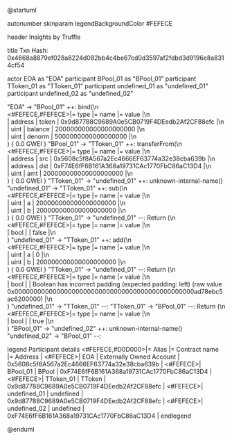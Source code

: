 

@startuml

autonumber
skinparam legendBackgroundColor #FEFECE

<style>
      header {
        HorizontalAlignment left
        FontColor purple
        FontSize 14
        Padding 10
      }
    </style>

header Insights by Truffle

title Txn Hash: 0x4668a8879ef028a8224d082bb4c4be67cd0d3597af2fdbd3d9196e8a8314cf54


actor EOA as "EOA"
participant BPool_01 as "BPool_01"
participant TToken_01 as "TToken_01"
participant undefined_01 as "undefined_01"
participant undefined_02 as "undefined_02"

"EOA" -> "BPool_01" ++: bind(\n\
<#FEFECE,#FEFECE>|= type |= name |= value |\n\
| address | token | 0x9d87788C9689A0e5CB0719F4DEedb2Af2CF88efc |\n\
| uint | balance | 200000000000000000000 |\n\
| uint | denorm | 5000000000000000000 |\n\
) { 0.0 GWEI }
"BPool_01" -> "TToken_01" ++: transferFrom(\n\
<#FEFECE,#FEFECE>|= type |= name |= value |\n\
| address | src | 0x5608c5f8A567a2Ec4666EF63774a32e38cba639b |\n\
| address | dst | 0xF74E6fF6B161A368a19731CAc1770FbC86aC13D4 |\n\
| uint | amt | 200000000000000000000 |\n\
) { 0.0 GWEI }
"TToken_01" -> "undefined_01" ++: unknown-internal-name()
"undefined_01" -> "TToken_01" ++: sub(\n\
<#FEFECE,#FEFECE>|= type |= name |= value |\n\
| uint | a | 200000000000000000000 |\n\
| uint | b | 200000000000000000000 |\n\
) { 0.0 GWEI }
"TToken_01" -> "undefined_01" --: Return (\n\
<#FEFECE,#FEFECE>|= type |= name |= value |\n\
| bool |  | false |\n\
)
"undefined_01" -> "TToken_01" ++: add(\n\
<#FEFECE,#FEFECE>|= type |= name |= value |\n\
| uint | a | 0 |\n\
| uint | b | 200000000000000000000 |\n\
) { 0.0 GWEI }
"TToken_01" -> "undefined_01" --: Return (\n\
<#FEFECE,#FEFECE>|= type |= name |= value |\n\
| bool |  | Boolean has incorrect padding (expected padding: left) (raw value 0x00000000000000000000000000000000000000000000000ad78ebc5ac6200000) |\n\
)
"undefined_01" -> "TToken_01" --: 
"TToken_01" -> "BPool_01" --: Return (\n\
<#FEFECE,#FEFECE>|= type |= name |= value |\n\
| bool |  | true |\n\
)
"BPool_01" -> "undefined_02" ++: unknown-internal-name()
"undefined_02" -> "BPool_01" --: 

legend
Participant details
<#FEFECE,#D0D000>|= Alias |= Contract name |= Address |
<#FEFECE>| EOA | Externally Owned Account | 0x5608c5f8A567a2Ec4666EF63774a32e38cba639b |
<#FEFECE>| BPool_01 | BPool | 0xF74E6fF6B161A368a19731CAc1770FbC86aC13D4 |
<#FEFECE>| TToken_01 | TToken | 0x9d87788C9689A0e5CB0719F4DEedb2Af2CF88efc |
<#FEFECE>| undefined_01 | undefined | 0x9d87788C9689A0e5CB0719F4DEedb2Af2CF88efc |
<#FEFECE>| undefined_02 | undefined | 0xF74E6fF6B161A368a19731CAc1770FbC86aC13D4 |
endlegend

@enduml
